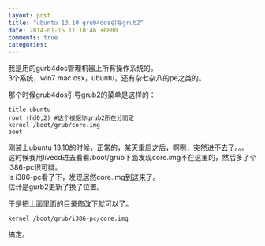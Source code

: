 ```yaml
---
layout: post
title: "ubuntu 13.10 grub4dos引导grub2"
date: 2014-01-15 11:10:46 +0800
comments: true
categories: 
---
```


我是用的gurb4dos管理机器上所有操作系统的。  
3个系统，win7 mac osx，ubuntu，还有杂七杂八的pe之类的。  

那个时候grub4dos引导grub2的菜单是这样的：

    title ubuntu
    root (hd0,2) #这个根据你grub2所在分而定
    kernel /boot/grub/core.img
    boot

刚装上ubuntu 13.10的时候，正常的，某天重启之后，啊咧，突然进不去了。。。  
这时候我用livecd进去看看/boot/grub下面发现core.img不在这里的，然后多了个i386-pc很可疑。  
ls i386-pc看了下，发现居然core.img到这来了。  
估计是gurb2更新了换了位置。  

于是把上面里面的目录修改下就可以了。

    kernel /boot/grub/i386-pc/core.img

搞定。  

